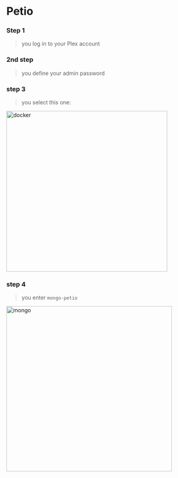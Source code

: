 # Petio

### Step 1

> you log in to your Plex account

### 2nd step

> you define your admin password

### step 3

> you select this one:  
<img width="419" alt="docker" src="https://user-images.githubusercontent.com/64525827/150756736-992d3399-3862-49b5-8c7a-faadd44929b8.png">


### step 4

> you enter `mongo-petio`
<img width="431" alt="mongo" src="https://user-images.githubusercontent.com/64525827/150756992-dca4c472-3645-4982-8c2e-274cc15ab4ae.png">